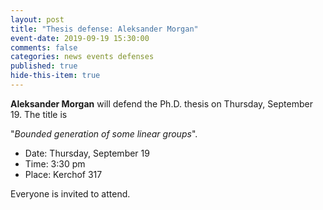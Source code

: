 ```yaml
---
layout: post
title: "Thesis defense: Aleksander Morgan"
event-date: 2019-09-19 15:30:00
comments: false
categories: news events defenses
published: true
hide-this-item: true
---
```


**Aleksander Morgan** will defend the Ph.D. thesis on Thursday, September 19.
The title is

"_Bounded generation of some linear groups_".

- Date: Thursday, September 19
- Time: 3:30 pm 
- Place: Kerchof 317

Everyone is invited to attend.
